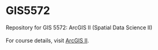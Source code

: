 # GIS5572

Repository for GIS 5572: ArcGIS II (Spatial Data Science II)
<br>
<br>
For course details, visit [ArcGIS II](https://github.com/runck014/spatial_data_science_course).
